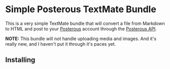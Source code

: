 # Simple Posterous TextMate Bundle

This is a very simple TextMate bundle that will convert a file from Markdown to HTML and post to your [Posterous](http://posterous.com) account through the [Posterous API](http://posterous.com/api).  
                                                                                 
**NOTE:** This bundle will not handle uploading media and images. And it's really new, and I haven't put it through it's paces yet.

## Installing

